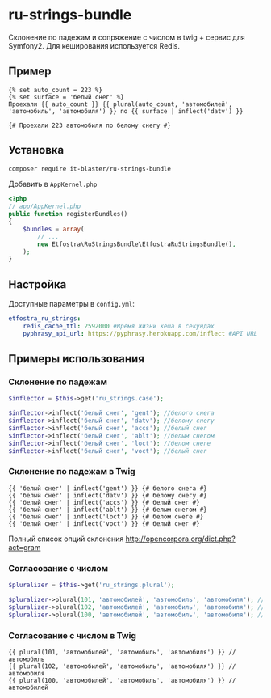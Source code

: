 # ru-strings-bundle
Склонение по падежам и сопряжение с числом в twig + сервис для Symfony2. Для кеширования используется Redis.
## Пример
``` twig
{% set auto_count = 223 %}
{% set surface = 'белый снег' %}
Проехали {{ auto_count }} {{ plural(auto_count, 'автомобилей', 'автомобиль', 'автомобиля') }} по {{ surface | inflect('datv') }}

{# Проехали 223 автомобиля по белому снегу #}
```

## Установка
``` bash
composer require it-blaster/ru-strings-bundle
```

Добавить в `AppKernel.php`
``` php
<?php
// app/AppKernel.php
public function registerBundles()
{
    $bundles = array(
        // ...
        new Etfostra\RuStringsBundle\EtfostraRuStringsBundle(),
    );
}
```

## Настройка
Доступные параметры в `config.yml`:
``` yaml
etfostra_ru_strings:
    redis_cache_ttl: 2592000 #Время жизни кеша в секундах
    pyphrasy_api_url: https://pyphrasy.herokuapp.com/inflect #API URL 
```

## Примеры использования
### Склонение по падежам
``` php
$inflector = $this->get('ru_strings.case');

$inflector->inflect('белый снег', 'gent'); //белого снега
$inflector->inflect('белый снег', 'datv'); //белому снегу
$inflector->inflect('белый снег', 'accs'); //белый снег
$inflector->inflect('белый снег', 'ablt'); //белым снегом
$inflector->inflect('белый снег', 'loct'); //белом снеге
$inflector->inflect('белый снег', 'voct'); //белый снег
```

### Склонение по падежам в Twig
``` twig
{{ 'белый снег' | inflect('gent') }} {# белого снега #}
{{ 'белый снег' | inflect('datv') }} {# белому снегу #}
{{ 'белый снег' | inflect('accs') }} {# белый снег #}
{{ 'белый снег' | inflect('ablt') }} {# белым снегом #}
{{ 'белый снег' | inflect('loct') }} {# белом снеге #}
{{ 'белый снег' | inflect('voct') }} {# белый снег #}
```

Полный список опций склонения http://opencorpora.org/dict.php?act=gram

### Согласование с числом
``` php
$pluralizer = $this->get('ru_strings.plural');

$pluralizer->plural(101, 'автомобилей', 'автомобиль', 'автомобиля'); //автомобиль
$pluralizer->plural(102, 'автомобилей', 'автомобиль', 'автомобиля'); //автомобиля
$pluralizer->plural(100, 'автомобилей', 'автомобиль', 'автомобиля'); //автомобилей
```

### Согласование с числом в Twig
``` twig
{{ plural(101, 'автомобилей', 'автомобиль', 'автомобиля') }} //автомобиль
{{ plural(102, 'автомобилей', 'автомобиль', 'автомобиля') }} //автомобиля
{{ plural(100, 'автомобилей', 'автомобиль', 'автомобиля') }} //автомобилей
```